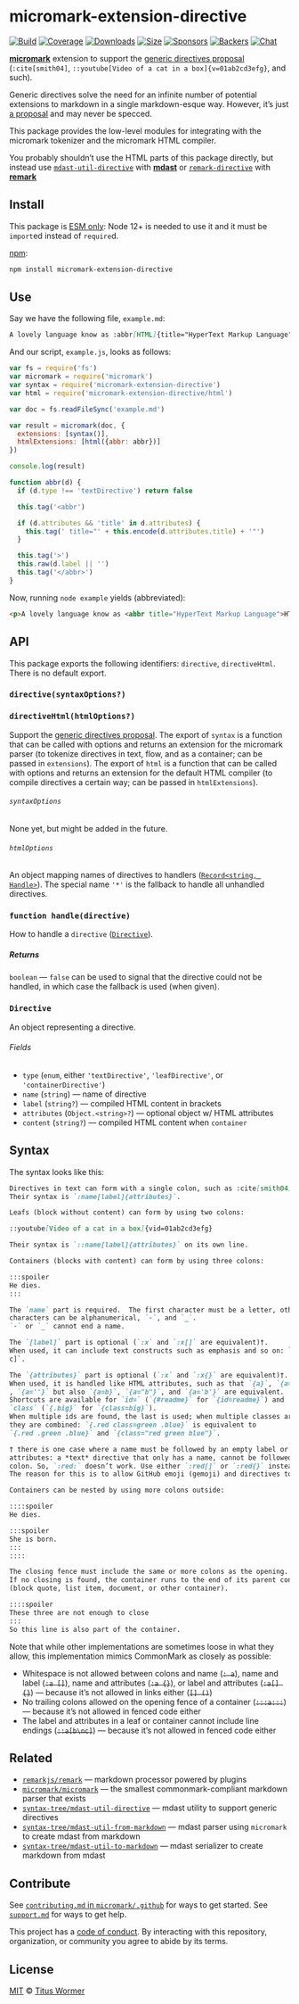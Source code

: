 # micromark-extension-directive

[![Build][build-badge]][build]
[![Coverage][coverage-badge]][coverage]
[![Downloads][downloads-badge]][downloads]
[![Size][size-badge]][size]
[![Sponsors][sponsors-badge]][collective]
[![Backers][backers-badge]][collective]
[![Chat][chat-badge]][chat]

**[micromark][]** extension to support the [generic directives proposal][prop]
(`:cite[smith04]`, `::youtube[Video of a cat in a box]{v=01ab2cd3efg}`, and
such).

Generic directives solve the need for an infinite number of potential extensions
to markdown in a single markdown-esque way.
However, it’s just [a proposal][prop] and may never be specced.

This package provides the low-level modules for integrating with the micromark
tokenizer and the micromark HTML compiler.

You probably shouldn’t use the HTML parts of this package directly, but instead
use [`mdast-util-directive`][mdast-util-directive] with **[mdast][]** or
[`remark-directive`][remark-directive] with **[remark][]**

## Install

This package is [ESM only](https://gist.github.com/sindresorhus/a39789f98801d908bbc7ff3ecc99d99c):
Node 12+ is needed to use it and it must be `import`ed instead of `require`d.

[npm][]:

```sh
npm install micromark-extension-directive
```

## Use

Say we have the following file, `example.md`:

```markdown
A lovely language know as :abbr[HTML]{title="HyperText Markup Language"}.
```

And our script, `example.js`, looks as follows:

```js
var fs = require('fs')
var micromark = require('micromark')
var syntax = require('micromark-extension-directive')
var html = require('micromark-extension-directive/html')

var doc = fs.readFileSync('example.md')

var result = micromark(doc, {
  extensions: [syntax()],
  htmlExtensions: [html({abbr: abbr})]
})

console.log(result)

function abbr(d) {
  if (d.type !== 'textDirective') return false

  this.tag('<abbr')

  if (d.attributes && 'title' in d.attributes) {
    this.tag(' title="' + this.encode(d.attributes.title) + '"')
  }

  this.tag('>')
  this.raw(d.label || '')
  this.tag('</abbr>')
}
```

Now, running `node example` yields (abbreviated):

```html
<p>A lovely language know as <abbr title="HyperText Markup Language">HTML</abbr>.</p>
```

## API

This package exports the following identifiers: `directive`, `directiveHtml`.
There is no default export.

### `directive(syntaxOptions?)`

### `directiveHtml(htmlOptions?)`

Support the [generic directives proposal][prop].
The export of `syntax` is a function that can be called with options and returns
an extension for the micromark parser (to tokenize directives in text, flow,
and as a container; can be passed in `extensions`).
The export of `html` is a function that can be called with options and returns
an extension for the default HTML compiler (to compile directives a certain way;
can be passed in `htmlExtensions`).

###### `syntaxOptions`

None yet, but might be added in the future.

###### `htmlOptions`

An object mapping names of directives to handlers
([`Record<string, Handle>`][handle]).
The special name `'*'` is the fallback to handle all unhandled directives.

### `function handle(directive)`

How to handle a `directive` ([`Directive`][directive]).

##### Returns

`boolean` — `false` can be used to signal that the directive could not be
handled, in which case the fallback is used (when given).

### `Directive`

An object representing a directive.

###### Fields

*   `type` (`enum`, either `'textDirective'`, `'leafDirective'`, or
    `'containerDirective'`)
*   `name` (`string`) — name of directive
*   `label` (`string?`) — compiled HTML content in brackets
*   `attributes` (`Object.<string>?`) — optional object w/ HTML attributes
*   `content` (`string?`) — compiled HTML content when `container`

## Syntax

The syntax looks like this:

```markdown
Directives in text can form with a single colon, such as :cite[smith04].
Their syntax is `:name[label]{attributes}`.

Leafs (block without content) can form by using two colons:

::youtube[Video of a cat in a box]{vid=01ab2cd3efg}

Their syntax is `::name[label]{attributes}` on its own line.

Containers (blocks with content) can form by using three colons:

:::spoiler
He dies.
:::

The `name` part is required.  The first character must be a letter, other
characters can be alphanumerical, `-`, and `_`.
`-` or `_` cannot end a name.

The `[label]` part is optional (`:x` and `:x[]` are equivalent)†.
When used, it can include text constructs such as emphasis and so on: `x[a *b*
c]`.

The `{attributes}` part is optional (`:x` and `:x{}` are equivalent)†.
When used, it is handled like HTML attributes, such as that `{a}`, `{a=""}`,
, `{a=''}` but also `{a=b}`, `{a="b"}`, and `{a='b'}` are equivalent.
Shortcuts are available for `id=` (`{#readme}` for `{id=readme}`) and
`class` (`{.big}` for `{class=big}`).
When multiple ids are found, the last is used; when multiple classes are found,
they are combined: `{.red class=green .blue}` is equivalent to
`{.red .green .blue}` and `{class="red green blue"}`.

† there is one case where a name must be followed by an empty label or empty
attributes: a *text* directive that only has a name, cannot be followed by a
colon. So, `:red:` doesn’t work. Use either `:red[]` or `:red{}` instead.
The reason for this is to allow GitHub emoji (gemoji) and directives to coexist.

Containers can be nested by using more colons outside:

::::spoiler
He dies.

:::spoiler
She is born.
:::
::::

The closing fence must include the same or more colons as the opening.
If no closing is found, the container runs to the end of its parent container
(block quote, list item, document, or other container).

::::spoiler
These three are not enough to close
:::
So this line is also part of the container.
```

Note that while other implementations are sometimes loose in what they allow,
this implementation mimics CommonMark as closely as possible:

*   Whitespace is not allowed between colons and name (~~`: a`~~), name and
    label (~~`:a []`~~), name and attributes (~~`:a {}`~~), or label and
    attributes (~~`:a[] {}`~~) — because it’s not allowed in links either
    (~~`[] ()`~~)
*   No trailing colons allowed on the opening fence of a container
    (~~`:::a:::`~~) — because it’s not allowed in fenced code either
*   The label and attributes in a leaf or container cannot include line endings
    (~~`::a[b\nc]`~~) — because it’s not allowed in fenced code either

## Related

*   [`remarkjs/remark`][remark]
    — markdown processor powered by plugins
*   [`micromark/micromark`][micromark]
    — the smallest commonmark-compliant markdown parser that exists
*   [`syntax-tree/mdast-util-directive`][mdast-util-directive]
    — mdast utility to support generic directives
*   [`syntax-tree/mdast-util-from-markdown`][from-markdown]
    — mdast parser using `micromark` to create mdast from markdown
*   [`syntax-tree/mdast-util-to-markdown`][to-markdown]
    — mdast serializer to create markdown from mdast

## Contribute

See [`contributing.md` in `micromark/.github`][contributing] for ways to get
started.
See [`support.md`][support] for ways to get help.

This project has a [code of conduct][coc].
By interacting with this repository, organization, or community you agree to
abide by its terms.

## License

[MIT][license] © [Titus Wormer][author]

<!-- Definitions -->

[build-badge]: https://github.com/micromark/micromark-extension-directive/workflows/main/badge.svg

[build]: https://github.com/micromark/micromark-extension-directive/actions

[coverage-badge]: https://img.shields.io/codecov/c/github/micromark/micromark-extension-directive.svg

[coverage]: https://codecov.io/github/micromark/micromark-extension-directive

[downloads-badge]: https://img.shields.io/npm/dm/micromark-extension-directive.svg

[downloads]: https://www.npmjs.com/package/micromark-extension-directive

[size-badge]: https://img.shields.io/bundlephobia/minzip/micromark-extension-directive.svg

[size]: https://bundlephobia.com/result?p=micromark-extension-directive

[sponsors-badge]: https://opencollective.com/unified/sponsors/badge.svg

[backers-badge]: https://opencollective.com/unified/backers/badge.svg

[collective]: https://opencollective.com/unified

[chat-badge]: https://img.shields.io/badge/chat-discussions-success.svg

[chat]: https://github.com/micromark/micromark/discussions

[npm]: https://docs.npmjs.com/cli/install

[license]: license

[author]: https://wooorm.com

[contributing]: https://github.com/micromark/.github/blob/HEAD/contributing.md

[support]: https://github.com/micromark/.github/blob/HEAD/support.md

[coc]: https://github.com/micromark/.github/blob/HEAD/code-of-conduct.md

[micromark]: https://github.com/micromark/micromark

[from-markdown]: https://github.com/syntax-tree/mdast-util-from-markdown

[to-markdown]: https://github.com/syntax-tree/mdast-util-to-markdown

[remark]: https://github.com/remarkjs/remark

[mdast]: https://github.com/syntax-tree/mdast

[prop]: https://talk.commonmark.org/t/generic-directives-plugins-syntax/444

[mdast-util-directive]: https://github.com/syntax-tree/mdast-util-directive

[remark-directive]: https://github.com/remarkjs/remark-directive

[handle]: #function-handledirective

[directive]: #directive
